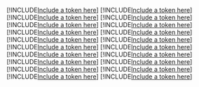 [!INCLUDE[Include a token here](refs1522375624097/r1.md)]
[!INCLUDE[Include a token here](refs1522375624097/r2.md)]
[!INCLUDE[Include a token here](refs1522375624097/r3.md)]
[!INCLUDE[Include a token here](refs1522375624097/r4.md)]
[!INCLUDE[Include a token here](refs1522375624097/r5.md)]
[!INCLUDE[Include a token here](refs1522375624097/r6.md)]
[!INCLUDE[Include a token here](refs1522375624097/r7.md)]
[!INCLUDE[Include a token here](refs1522375624097/r8.md)]
[!INCLUDE[Include a token here](refs1522375624097/r9.md)]
[!INCLUDE[Include a token here](refs1522375624097/r10.md)]
[!INCLUDE[Include a token here](refs1522375624097/r11.md)]
[!INCLUDE[Include a token here](refs1522375624097/r12.md)]
[!INCLUDE[Include a token here](refs1522375624097/r13.md)]
[!INCLUDE[Include a token here](refs1522375624097/r14.md)]
[!INCLUDE[Include a token here](refs1522375624097/r15.md)]
[!INCLUDE[Include a token here](refs1522375624097/r16.md)]
[!INCLUDE[Include a token here](refs1522375624097/r17.md)]
[!INCLUDE[Include a token here](refs1522375624097/r18.md)]
[!INCLUDE[Include a token here](refs1522375624097/r19.md)]
[!INCLUDE[Include a token here](refs1522375624097/r20.md)]